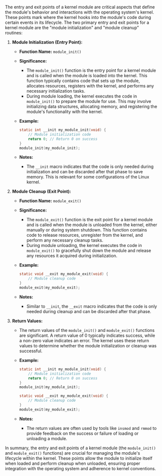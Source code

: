 The entry and exit points of a kernel module are critical aspects that define the module's behavior and interactions with the operating system's kernel. These points mark where the kernel hooks into the module's code during certain events in its lifecycle. The two primary entry and exit points for a kernel module are the "module initialization" and "module cleanup" routines:

1. **Module Initialization (Entry Point):**
   - **Function Name:** `module_init()`
   - **Significance:**
     - The `module_init()` function is the entry point for a kernel module and is called when the module is loaded into the kernel. This function typically contains code that sets up the module, allocates resources, registers with the kernel, and performs any necessary initialization tasks.
     - During module loading, the kernel executes the code in `module_init()` to prepare the module for use. This may involve initializing data structures, allocating memory, and registering the module's functionality with the kernel.

   - **Example:**
     ```c
     static int __init my_module_init(void) {
         // Module initialization code
         return 0; // Return 0 on success
     }
     module_init(my_module_init);
     ```

   - **Notes:**
     - The `__init` macro indicates that the code is only needed during initialization and can be discarded after that phase to save memory. This is relevant for some configurations of the Linux kernel.

2. **Module Cleanup (Exit Point):**
   - **Function Name:** `module_exit()`
   - **Significance:**
     - The `module_exit()` function is the exit point for a kernel module and is called when the module is unloaded from the kernel, either manually or during system shutdown. This function contains code to release resources, unregister from the kernel, and perform any necessary cleanup tasks.
     - During module unloading, the kernel executes the code in `module_exit()` to gracefully shut down the module and release any resources it acquired during initialization.

   - **Example:**
     ```c
     static void __exit my_module_exit(void) {
         // Module cleanup code
     }
     module_exit(my_module_exit);
     ```

   - **Notes:**
     - Similar to `__init`, the `__exit` macro indicates that the code is only needed during cleanup and can be discarded after that phase.

3. **Return Values:**
   - The return values of the `module_init()` and `module_exit()` functions are significant. A return value of 0 typically indicates success, while a non-zero value indicates an error. The kernel uses these return values to determine whether the module initialization or cleanup was successful.

   - **Example:**
     ```c
     static int __init my_module_init(void) {
         // Module initialization code
         return 0; // Return 0 on success
     }
     module_init(my_module_init);
     
     static void __exit my_module_exit(void) {
         // Module cleanup code
     }
     module_exit(my_module_exit);
     ```

   - **Notes:**
     - The return values are often used by tools like `insmod` and `rmmod` to provide feedback on the success or failure of loading or unloading a module.

In summary, the entry and exit points of a kernel module (the `module_init()` and `module_exit()` functions) are crucial for managing the module's lifecycle within the kernel. These points allow the module to initialize itself when loaded and perform cleanup when unloaded, ensuring proper integration with the operating system and adherence to kernel conventions.
